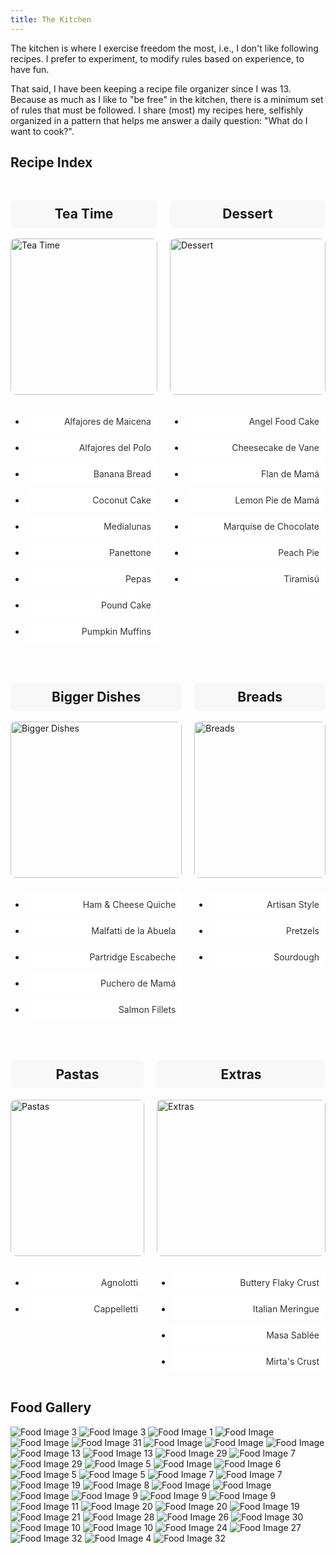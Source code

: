 ```yaml
---
title: The Kitchen
---
```

<!--<div style="text-align: center;">
  <img src="PizzaMalibu.JPG" alt="The Kitchen" style="width: 50%; height: auto; border-radius: 8px;">
</div>
-->
The kitchen is where I exercise freedom the most, i.e., I don't like following recipes. I prefer to experiment, to modify rules based on experience, to have fun.

That said, I have been keeping a recipe file organizer since I was 13. Because as much as I like to "be free" in the kitchen, there is a minimum set of rules that must be followed. I share (most) my recipes here, selfishly organized in a pattern that helps me answer a daily question: "What do I want to cook?". 

## Recipe Index

<style>
.recipe-index {
  display: flex;
  flex-wrap: wrap;
  gap: 20px;
}
.column {
  flex: 1;
  min-width: 200px;
}
.column img {
  width: 100%;
  height: 250px;
  object-fit: cover; /* Ensure the image covers the box while maintaining aspect ratio */
  border-radius: 8px;
  margin-bottom: 10px;
}
.column h2 {
  text-align: center;
  background-color: #f8f8f8;
  padding: 10px;
  border-radius: 8px;
}
.recipe-link {
  display: block;
  padding: 10px;
  background-color: #fff;
  margin-bottom: 5px;
  border-radius: 8px;
  text-align: right;
  text-decoration: none;
  color: #333;
  transition: background-color 0.3s, color 0.3s;
}
.recipe-link:hover {
  background-color: #f0f0f0;
  color: #000;
}
</style>

<div class="recipe-index">
  <div class="column">
    <h2>Tea Time</h2>
    <img src="AlfajorDelPolo.jpg" alt="Tea Time">
    <ul>
      <li><a class="recipe-link" href="AlfajoresDeMaicena.md">Alfajores de Maicena</a></li>
      <li><a class="recipe-link" href="AlfajoresDelPolo.md">Alfajores del Polo</a></li>
      <li><a class="recipe-link" href="BananaBread.md">Banana Bread</a></li>
      <li><a class="recipe-link" href="CoconutCake.md">Coconut Cake</a></li>
      <li><a class="recipe-link" href="Medialunas.md">Medialunas</a></li>  
      <li><a class="recipe-link" href="Panettone.md">Panettone</a></li>
      <li><a class="recipe-link" href="Pepas.md">Pepas</a></li>
      <li><a class="recipe-link" href="PoundCake.md">Pound Cake</a></li>
      <li><a class="recipe-link" href="WalnutChocolateChipPumpkinMuffins.md">Pumpkin Muffins</a></li> 
    </ul>
  </div>
  <div class="column">
    <h2>Dessert</h2>
    <img src="Milhojas.jpg" alt="Dessert">
    <ul>
      <li><a class="recipe-link" href="AngelFoodCake.md">Angel Food Cake</a></li>
      <li><a class="recipe-link" href="CheesecakeDeVane.md">Cheesecake de Vane</a></li>
      <li><a class="recipe-link" href="FlanDeMama.md">Flan de Mamá</a></li>
      <li><a class="recipe-link" href="LemonPie.md">Lemon Pie de Mamá</a></li>
      <li><a class="recipe-link" href="MarquiseDeChocolate.md">Marquise de Chocolate</a></li>
      <li><a class="recipe-link" href="PeachPie.md">Peach Pie</a></li>
      <li><a class="recipe-link" href="Tiramisu.md">Tiramisú</a></li>
    </ul>
  </div>
  <div class="column">
    <h2>Bigger Dishes</h2>
    <img src="HornoDeBarro.jpg" alt="Bigger Dishes">
    <ul>
      <li><a class="recipe-link" href="Ham&CheeseQuiche.md">Ham & Cheese Quiche</a></li>
      <li><a class="recipe-link" href="Malfatti.md">Malfatti de la Abuela</a></li>
      <li><a class="recipe-link" href="PartridgeEscabeche.md">Partridge Escabeche</a></li>
      <li><a class="recipe-link" href="Puchero.md">Puchero de Mamá</a></li>
      <li><a class="recipe-link" href="SalmoFillets.md">Salmon Fillets</a></li>
    </ul>
  </div>
  <div class="column">
    <h2>Breads</h2>
    <img src="SourdoughBread.jpg" alt="Breads">
    <ul>
      <li><a class="recipe-link" href="ArtisanStyleBread.md">Artisan Style</a></li> 
      <li><a class="recipe-link" href="Pretzels.md">Pretzels</a></li>
      <li><a class="recipe-link" href="Sourdough.md">Sourdough</a></li> 
    </ul>
  </div>
  <div class="column">
    <h2>Pastas</h2>
    <img src="LobsterPasta.jpeg" alt="Pastas">
    <ul>
      <li><a class="recipe-link" href="Agnolotti.md">Agnolotti</a></li>
      <li><a class="recipe-link" href="Cappelletti.md">Cappelletti</a></li>
    </ul>
  </div>
  <div class="column">
    <h2>Extras</h2>
    <img src="Peperoncino.jpeg" alt="Extras">
    <ul>
      <li><a class="recipe-link" href="ButteryFlakyCrust.md">Buttery Flaky Crust</a></li>
      <li><a class="recipe-link" href="ItalianMeringue.md">Italian Meringue</a></li>
      <li><a class="recipe-link" href="MasaSablee.md">Masa Sablée</a></li> 
      <li><a class="recipe-link" href="MirtasCrust.md">Mirta's Crust</a></li> 
    </ul>
  </div>
</div>


<!--
## Recipe Index
<div class="recipe-index">
  <div class="column">
    <h2>Bigger Dishes</h2>
    <ul>
      <li><a class="recipe-link" href="Ham&CheeseQuiche.md">Ham & Cheese Quiche</a></li>
      <li><a class="recipe-link" href="Malfatti.md">Malfatti de la Abuela</a></li>
      <li><a class="recipe-link" href="PartridgeEscabeche.md">Partridge Escabeche</a></li>
      <li><a class="recipe-link" href="Puchero.md">Puchero de Mamá</a></li>
    </ul>
  </div>
  <div class="column">
    <h2>Tea Time</h2>
    <ul>
      <li><a class="recipe-link" href="AlfajoresDeMaicena.md">Alfajores de Maicena</a></li>
      <li><a class="recipe-link" href="AlfajoresDelPolo.md">Alfajores del Polo</a></li>
      <li><a class="recipe-link" href="BananaBread.md">Banana Bread</a></li>
      <li><a class="recipe-link" href="CoconutCake.md">Coconut Cake</a></li>
      <li><a class="recipe-link" href="Medialunas.md">Medialunas</a></li>  
      <li><a class="recipe-link" href="Panettone.md">Panettone</a></li>
      <li><a class="recipe-link" href="Pepas.md">Pepas</a></li>
      <li><a class="recipe-link" href="PoundCake.md">Pound Cake</a></li>
      <li><a class="recipe-link" href="WalnutChocolateChipPumpkinMuffins.md">Pumpkin Muffins</a></li> 
    </ul>
  </div>
  <div class="column">
    <h2>Dessert</h2>
    <ul>
      <li><a class="recipe-link" href="AngelFoodCake.md">Angel Food Cake</a></li>
      <li><a class="recipe-link" href="CheesecakeDeVane.md">Cheesecake de Vane</a></li>
      <li><a class="recipe-link" href="FlanDeMama.md">Flan de Mamá</a></li>
      <li><a class="recipe-link" href="LemonPie.md">Lemon Pie de Mamá</a></li>
      <li><a class="recipe-link" href="MarquiseDeChocolate.md">Marquise de Chocolate</a></li>
      <li><a class="recipe-link" href="Tiramisu.md">Tiramisú</a></li>
    </ul>
  </div>
  <div class="column">
    <h2>Breads</h2>
    <ul>
      <li><a class="recipe-link" href="ArtisanStyleBread.md">Artisan Style</a></li> 
      <li><a class="recipe-link" href="Pretzels.md">Pretzels</a></li>
      <li><a class="recipe-link" href="Sourdough.md">Sourdough</a></li> 
    </ul>
  </div>
  <div class="column">
    <h2>Pastas</h2>
    <ul>
      <li><a class="recipe-link" href="Agnolotti.md">Agnolotti</a></li>
      <li><a class="recipe-link" href="Cappelletti.md">Cappelletti</a></li>
    </ul>
  </div>
  <div class="column">
    <h2>Extras</h2>
    <ul>
      <li><a class="recipe-link" href="ButteryFlakyCrust.md">Buttery Flaky Crust</a></li>
      <li><a class="recipe-link" href="ItalianMeringue.md">Italian Meringue</a></li>
      <li><a class="recipe-link" href="MasaSablee.md">Masa Sablée</a></li> 
      <li><a class="recipe-link" href="MirtasCrust.md">Mirta's Crust</a></li> 
    </ul>
  </div>
</div>
-->


## Food Gallery

<div id="food-gallery">
  <!--
  <img src="AlfajorDelPolo.jpg" alt="Food Image 2" class="food-image">
  <img src="Milhojas.jpg" alt="Food Image 22" class="food-image">  
  <img src="HornoDeBarro.jpg" alt="Food Image 16" class="food-image">
  <img src="LobsterPasta.jpeg" alt="Food Image 18" class="food-image">
  <img src="Peperoncino.jpeg" alt="Food Image 25" class="food-image">
  <img src="FriedShrimpSalad.jpg" alt="Food Image 14" class="food-image">
  <img src="PastaNormal215.jpg" alt="Food Image 23" class="food-image">
  <img src="Friendsgiving.jpeg" alt="Food Image 15" class="food-image">
  <img src="LemonPieViejo.jpeg" alt="Food Image 17" class="food-image">
  <img src="MalibuFideosMasa.JPG" alt="Food Image 29" class="food-image">
  <img src="Asado.jpg" alt="Food Image" class="food-image">
  <img src="Empanadas.jpeg" alt="Food Image 10" class="food-image">
  -->
  <img src="BerriesPie.jpg" alt="Food Image 3" class="food-image">
  <img src="SalsaMalibu.JPG" alt="Food Image 3" class="food-image">
  <img src="21stBirthdayCake.jpeg" alt="Food Image 1" class="food-image">
  <img src="Butchers.JPG" alt="Food Image" class="food-image">
  <img src="MedialunasSide.JPG" alt="Food Image" class="food-image">
  <img src="TortaFrita.jpg" alt="Food Image 31" class="food-image">
  <img src="Agnollotti.jpg" alt="Food Image" class="food-image">
  <img src="FideosConSalsa104.jpg" alt="Food Image" class="food-image">
  <img src="CinnamonRollsRaw.jpg" alt="Food Image" class="food-image">
  <img src="Estofado.jpeg" alt="Food Image 13" class="food-image">
  <img src="NewYearsKitchen.JPG" alt="Food Image 13" class="food-image">
  <img src="SushiSide.jpg" alt="Food Image 29" class="food-image">
  <img src="MesaNewYears.JPG" alt="Food Image 7" class="food-image">
  <img src="MalibuFideos.JPG" alt="Food Image 29" class="food-image">
  <img src="BalconBsAs.jpg" alt="Food Image 5" class="food-image">
  <img src="FideosVerdes.jpg" alt="Food Image" class="food-image">
  <img src="BirthdayCake.jpg" alt="Food Image 6" class="food-image">
  <img src="MasMedialunasTop.jpg" alt="Food Image 5" class="food-image">
  <img src="Sourdough.jpg" alt="Food Image 5" class="food-image">
  <img src="PastaBandana.JPG" alt="Food Image 7" class="food-image">
  <img src="CCCookie.jpg" alt="Food Image 7" class="food-image">
  <img src="MilhojasLayersKitchen.JPG" alt="Food Image 19" class="food-image">
  <img src="CCCookies.jpeg" alt="Food Image 8" class="food-image">
  <img src="Bicerin.jpg" alt="Food Image" class="food-image">
  <img src="Empanadas2352.jpg" alt="Food Image" class="food-image">
  <img src="MalibuNaranjas.jpg" alt="Food Image" class="food-image">
  <img src="CCCookieDough.jpg" alt="Food Image 9" class="food-image">
  <img src="Gelato.jpg" alt="Food Image 9" class="food-image">
  <img src="PastaIntoPot.JPG" alt="Food Image 9" class="food-image">
  <img src="CuttingTurkey.jpeg" alt="Food Image 11" class="food-image">
  <img src="Malfatti.jpeg" alt="Food Image 20" class="food-image">
  <img src="Potato.jpg" alt="Food Image 20" class="food-image">
  <img src="Macaroons.jpg" alt="Food Image 19" class="food-image">
  <img src="MarquiseYBudines.jpg" alt="Food Image 21" class="food-image">
  <img src="SpaghettiTheProvince.jpeg" alt="Food Image 28" class="food-image">
  <img src="PoundCake.jpg" alt="Food Image 26" class="food-image">
  <img src="SweetPotatoGnochi.jpeg" alt="Food Image 30" class="food-image">
  <img src="LemonPie.jpg" alt="Food Image 10" class="food-image">
  <img src="HoldingLemonPie.jpg" alt="Food Image 10" class="food-image">
  <img src="PBBlueberryPie.jpeg" alt="Food Image 24" class="food-image">
  <img src="SlicingTurkey.jpeg" alt="Food Image 27" class="food-image">
  <img src="WholeWheatPasta.jpeg" alt="Food Image 32" class="food-image">
  <img src="AppleCinnamon.jpeg" alt="Food Image 4" class="food-image">
  <img src="AppleMuffins.jpg" alt="Food Image 32" class="food-image">
</div>
